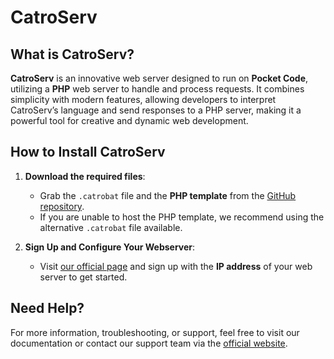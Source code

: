 # **CatroServ**

## What is **CatroServ**?

**CatroServ** is an innovative web server designed to run on **Pocket Code**, utilizing a **PHP** web server to handle and process requests. It combines simplicity with modern features, allowing developers to interpret CatroServ’s language and send responses to a PHP server, making it a powerful tool for creative and dynamic web development.

## How to **Install** CatroServ

1. **Download the required files**:  
   - Grab the `.catrobat` file and the **PHP template** from the [GitHub repository](#).  
   - If you are unable to host the PHP template, we recommend using the alternative `.catrobat` file available.

2. **Sign Up and Configure Your Webserver**:  
   - Visit [our official page](https://cupstudios.serv00.net/CatroServ/) and sign up with the **IP address** of your web server to get started.

## Need Help?

For more information, troubleshooting, or support, feel free to visit our documentation or contact our support team via the [official website](https://cupstudios.serv00.net/CatroServ/).